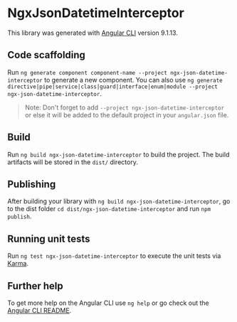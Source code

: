 # NgxJsonDatetimeInterceptor

This library was generated with [Angular CLI](https://github.com/angular/angular-cli) version 9.1.13.

## Code scaffolding

Run `ng generate component component-name --project ngx-json-datetime-interceptor` to generate a new component. You can also use `ng generate directive|pipe|service|class|guard|interface|enum|module --project ngx-json-datetime-interceptor`.
> Note: Don't forget to add `--project ngx-json-datetime-interceptor` or else it will be added to the default project in your `angular.json` file. 

## Build

Run `ng build ngx-json-datetime-interceptor` to build the project. The build artifacts will be stored in the `dist/` directory.

## Publishing

After building your library with `ng build ngx-json-datetime-interceptor`, go to the dist folder `cd dist/ngx-json-datetime-interceptor` and run `npm publish`.

## Running unit tests

Run `ng test ngx-json-datetime-interceptor` to execute the unit tests via [Karma](https://karma-runner.github.io).

## Further help

To get more help on the Angular CLI use `ng help` or go check out the [Angular CLI README](https://github.com/angular/angular-cli/blob/master/README.md).
